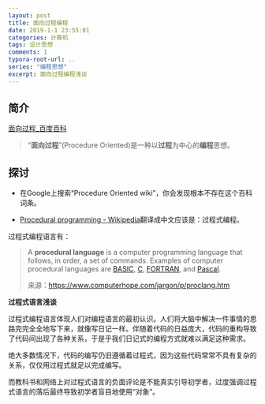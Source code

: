 ```yaml
---
layout: post
title: 面向过程编程
date: 2019-1-1 23:55:01
categories: 计算机
tags: 设计思想
comments: 1
typora-root-url: ..
series: "编程思想"
excerpt: 面向过程编程浅谈
---
```




## 简介

[面向过程_百度百科](https://baike.baidu.com/item/%E9%9D%A2%E5%90%91%E8%BF%87%E7%A8%8B)

> “**面向过程**”(Procedure Oriented)是一种以**过程**为中心的**编程**思想。 



## 探讨

- 在Google上搜索“Procedure Oriented wiki”，你会发现根本不存在这个百科词条。

- [Procedural programming - Wikipedia](https://en.wikipedia.org/wiki/Procedural_programming)翻译成中文应该是：过程式编程。

过程式编程语言有：

> A **procedural language** is a computer programming language that follows, in order, a set of commands. Examples of computer procedural languages are [BASIC](https://www.computerhope.com/jargon/b/basic.htm), [C](https://www.computerhope.com/jargon/c/c.htm), [FORTRAN](https://www.computerhope.com/jargon/f/fortran.htm), and [Pascal](https://www.computerhope.com/jargon/p/pascal.htm).
>
> 来源：https://www.computerhope.com/jargon/p/proclang.htm



**过程式语言浅谈**

过程式编程语言体现人们对编程语言的最初认识。人们将大脑中解决一件事情的思路完完全全地写下来，就像写日记一样。伴随着代码的日益庞大，代码的重构导致了代码间出现了各种关系，于是乎我们日记式的编程方式就难以满足这种需求。

绝大多数情况下，代码的编写仍旧遵循着过程式，因为这些代码常常不具有复杂的关系，仅仅用过程式就足以完成编写。

而教科书和网络上对过程式语言的负面评论是不能真实引导初学者，过度强调过程式语言的落后最终导致初学者盲目地使用“对象”。